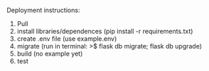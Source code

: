 Deployment instructions:
1. Pull
2. install libraries/dependences (pip install -r requirements.txt)
3. create .env file (use example.env)
4. migrate (run in terminal: >$ flask db migrate; flask db upgrade)
5. build (no example yet)
6. test